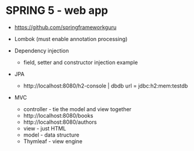 # SPRING 5 - web app
- https://github.com/springframeworkguru
- Lombok (must enable annotation processing)
- Dependency injection
    - field, setter and constructor injection example
- JPA
    - http://localhost:8080/h2-console | dbdb url = jdbc:h2:mem:testdb

- MVC
    - controller - tie the model and view together
    - http://localhost:8080/books
    - http://localhost:8080/authors
    - view - just HTML
    - model - data structure
    - Thymleaf - view engine